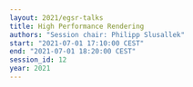 ```yaml
---
layout: 2021/egsr-talks
title: High Performance Rendering
authors: "Session chair: Philipp Slusallek"
start: "2021-07-01 17:10:00 CEST"
end: "2021-07-01 18:20:00 CEST"
session_id: 12
year: 2021
---
```

